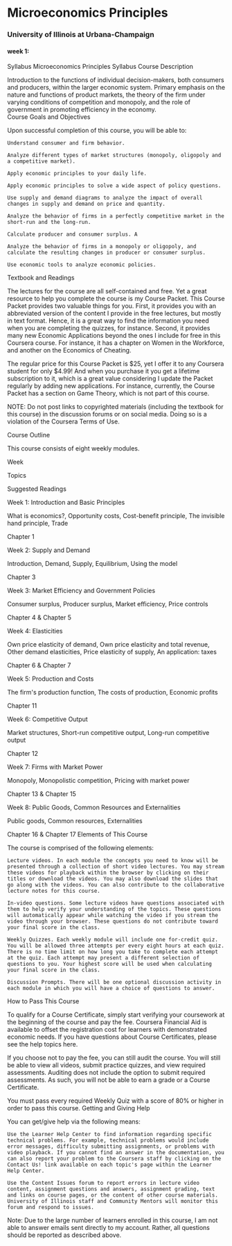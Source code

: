 # Microeconomics Principles
### University of Illinois at Urbana-Champaign

#### week 1:

Syllabus
Microeconomics Principles Syllabus
Course Description

 Introduction to the functions of individual decision-makers, both consumers and producers, within the larger economic system. Primary emphasis on the nature and functions of product markets, the theory of the firm under varying conditions of competition and monopoly, and the role of government in promoting efficiency in the economy.  
Course Goals and Objectives

Upon successful completion of this course, you will be able to:

    Understand consumer and firm behavior.

    Analyze different types of market structures (monopoly, oligopoly and a competitive market). 

    Apply economic principles to your daily life.

    Apply economic principles to solve a wide aspect of policy questions.

    Use supply and demand diagrams to analyze the impact of overall changes in supply and demand on price and quantity. 

    Analyze the behavior of firms in a perfectly competitive market in the short-run and the long-run.

    Calculate producer and consumer surplus. A

    Analyze the behavior of firms in a monopoly or oligopoly, and calculate the resulting changes in producer or consumer surplus. 

    Use economic tools to analyze economic policies.

Textbook and Readings

The lectures for the course are all self-contained and free. Yet a great resource to help you complete the course is my Course Packet. This Course Packet provides two valuable things for you. First, it provides you with an abbreviated version of the content I provide in the free lectures, but mostly in text format. Hence, it is a great way to find the information you need when you are completing the quizzes, for instance.  Second, it provides many new Economic Applications beyond the ones I include for free in this Coursera course.  For instance, it has a chapter on Women in the Workforce, and another on the Economics of Cheating.   

The regular price for this Course Packet is $25, yet I offer it to any Coursera student for only $4.99! And when you purchase it you get a lifetime subscription to it, which is a great value considering I update the Packet regularly by adding new applications. For instance, currently, the Course Packet has a section on Game Theory, which is not part of this course. 

NOTE: Do not post links to copyrighted materials (including the textbook for this course) in the discussion forums or on social media. Doing so is a violation of the Coursera Terms of Use.

Course Outline

This course consists of eight weekly modules.

Week
	

Topics
	

Suggested Readings

Week 1: Introduction and Basic Principles
	

What is economics?, Opportunity costs, Cost-benefit principle, The invisible hand principle, Trade
	

Chapter 1

Week 2: Supply and Demand
	

Introduction, Demand, Supply, Equilibrium, Using the model
	

Chapter 3

Week 3: Market Efficiency and Government Policies
	

Consumer surplus, Producer surplus, Market efficiency, Price controls
	

Chapter 4 & Chapter 5

Week 4: Elasticities
	

Own price elasticity of demand, Own price elasticity and total revenue, Other demand elasticities, Price elasticity of supply, An application: taxes
	

Chapter 6 & Chapter 7

Week 5: Production and Costs
	

The firm's production function, The costs of production, Economic profits
	

Chapter 11

Week 6: Competitive Output
	

Market structures, Short-run competitive output, Long-run competitive output
	

Chapter 12

Week 7: Firms with Market Power
	

Monopoly, Monopolistic competition, Pricing with market power
	

Chapter 13 & Chapter 15

Week 8: Public Goods, Common Resources and Externalities
	

Public goods, Common resources, Externalities
	

Chapter 16 & Chapter 17
Elements of This Course

The course is comprised of the following elements:

    Lecture videos. In each module the concepts you need to know will be presented through a collection of short video lectures. You may stream these videos for playback within the browser by clicking on their titles or download the videos. You may also download the slides that go along with the videos. You can also contribute to the collaborative lecture notes for this course.

    In-video questions. Some lecture videos have questions associated with them to help verify your understanding of the topics. These questions will automatically appear while watching the video if you stream the video through your browser. These questions do not contribute toward your final score in the class.

    Weekly Quizzes. Each weekly module will include one for-credit quiz. You will be allowed three attempts per every eight hours at each quiz. There is no time limit on how long you take to complete each attempt at the quiz. Each attempt may present a different selection of questions to you. Your highest score will be used when calculating your final score in the class.

    Discussion Prompts. There will be one optional discussion activity in each module in which you will have a choice of questions to answer.

How to Pass This Course

To qualify for a Course Certificate, simply start verifying your coursework at the beginning of the course and pay the fee. Coursera Financial Aid is available to offset the registration cost for learners with demonstrated economic needs. If you have questions about Course Certificates, please see the help topics here.

If you choose not to pay the fee, you can still audit the course. You will still be able to view all videos, submit practice quizzes, and view required assessments. Auditing does not include the option to submit required assessments. As such, you will not be able to earn a grade or a Course Certificate.

You must pass every required Weekly Quiz with a score of 80% or higher in order to pass this course.
Getting and Giving Help

You can get/give help via the following means:

    Use the Learner Help Center to find information regarding specific technical problems. For example, technical problems would include error messages, difficulty submitting assignments, or problems with video playback. If you cannot find an answer in the documentation, you can also report your problem to the Coursera staff by clicking on the Contact Us! link available on each topic's page within the Learner Help Center.

    Use the Content Issues forum to report errors in lecture video content, assignment questions and answers, assignment grading, text and links on course pages, or the content of other course materials. University of Illinois staff and Community Mentors will monitor this forum and respond to issues.

Note: Due to the large number of learners enrolled in this course, I am not able to answer emails sent directly to my account. Rather, all questions should be reported as described above.